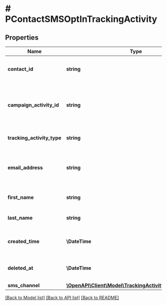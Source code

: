 # # PContactSMSOptInTrackingActivity

## Properties

Name | Type | Description | Notes
------------ | ------------- | ------------- | -------------
**contact_id** | **string** | The unique ID that identifies the contact. |
**campaign_activity_id** | **string** | The unique ID that identifies of the campaign activity to use. |
**tracking_activity_type** | **string** | The tracked activity event type. |
**email_address** | **string** | The email address for the contact and tracking activity. |
**first_name** | **string** | The first name of the contact. | [optional]
**last_name** | **string** | The last name of the contact. | [optional]
**created_time** | **\DateTime** | The time the tracking activity occurred. |
**deleted_at** | **\DateTime** | The time the Contact was deleted | [optional]
**sms_channel** | [**\OpenAPI\Client\Model\TrackingActivitySmsChannelDTO**](TrackingActivitySmsChannelDTO.md) |  | [optional]

[[Back to Model list]](../../README.md#models) [[Back to API list]](../../README.md#endpoints) [[Back to README]](../../README.md)
